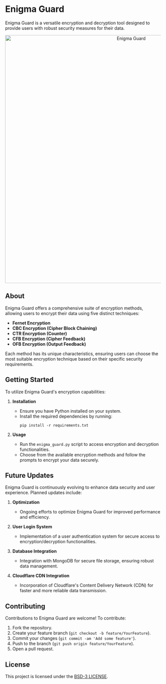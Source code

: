 # Enigma Guard

Enigma Guard is a versatile encryption and decryption tool designed to provide users with robust security measures for their data.

<div align="center">
  <img src="https://i.imgur.com/ITZs8vh.png" alt="Enigma Guard" width="800">
</div>

## About

Enigma Guard offers a comprehensive suite of encryption methods, allowing users to encrypt their data using five distinct techniques:

- **Fernet Encryption**
- **CBC Encryption (Cipher Block Chaining)**
- **CTR Encryption (Counter)**
- **CFB Encryption (Cipher Feedback)**
- **OFB Encryption (Output Feedback)**

Each method has its unique characteristics, ensuring users can choose the most suitable encryption technique based on their specific security requirements.

## Getting Started

To utilize Enigma Guard's encryption capabilities:

1. **Installation**
   - Ensure you have Python installed on your system.
   - Install the required dependencies by running:
     ```
     pip install -r requirements.txt
     ```

2. **Usage**
   - Run the `enigma_guard.py` script to access encryption and decryption functionalities.
   - Choose from the available encryption methods and follow the prompts to encrypt your data securely.

## Future Updates

Enigma Guard is continuously evolving to enhance data security and user experience. Planned updates include:

1. **Optimization**
   - Ongoing efforts to optimize Enigma Guard for improved performance and efficiency.

2. **User Login System**
   - Implementation of a user authentication system for secure access to encryption/decryption functionalities.

3. **Database Integration**
   - Integration with MongoDB for secure file storage, ensuring robust data management.

4. **Cloudflare CDN Integration**
   - Incorporation of Cloudflare's Content Delivery Network (CDN) for faster and more reliable data transmission.

## Contributing

Contributions to Enigma Guard are welcome! To contribute:

1. Fork the repository.
2. Create your feature branch (`git checkout -b feature/YourFeature`).
3. Commit your changes (`git commit -am 'Add some feature'`).
4. Push to the branch (`git push origin feature/YourFeature`).
5. Open a pull request.

## License

This project is licensed under the [BSD-3 LICENSE](LICENSE).
